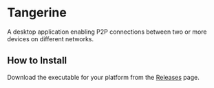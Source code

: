 # Tangerine

A desktop application enabling P2P connections between two or more devices on different networks.

## How to Install

Download the executable for your platform from the [Releases](https://github.com/Purple-Gem-Studio/tangerine/releases) page.
